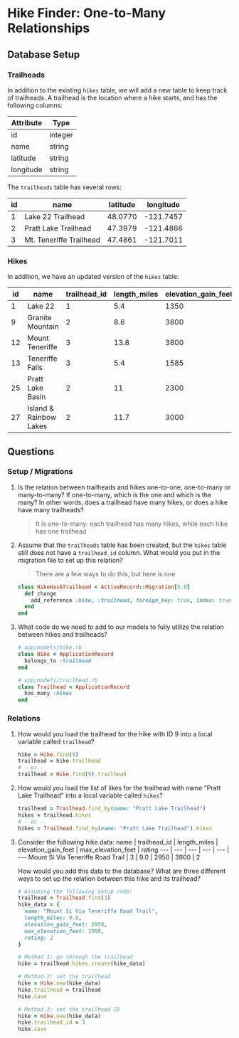 # Hike Finder: One-to-Many Relationships

## Database Setup

### Trailheads

In addition to the existing `hikes` table, we will add a new table to keep track of trailheads. A trailhead is the location where a hike starts, and has the following columns:

Attribute           | Type
---                 | ---
id                  | integer
name                | string
latitude            | string
longitude           | string

The `trailheads` table has several rows:

id  | name                    | latitude | longitude
--- | ---                     | ---      | ---
1   | Lake 22 Trailhead       | 48.0770  | -121.7457
2   | Pratt Lake Trailhead    | 47.3979  | -121.4866
3   | Mt. Teneriffe Trailhead | 47.4861  | -121.7011

### Hikes

In addition, we have an updated version of the `hikes` table:

id  | name   | trailhead_id | length_miles | elevation_gain_feet | max_elevation_feet | rating
--- | ---    | ---          | ---          | ---                 | ---                | ---
1   | Lake 22          | 1  | 5.4          | 1350                | 2400               | 4
9   | Granite Mountain | 2  | 8.6          | 3800                | 5629               | 5
12  | Mount Teneriffe  | 3  | 13.8         | 3800                | 4788               | 4
13  | Teneriffe Falls  | 3  | 5.4          | 1585                | 2370               | 4
25  | Pratt Lake Basin | 2  | 11           | 2300                | 4100               | 4
27  | Island & Rainbow Lakes | 2 | 11.7    | 3000                | 4400               | 3

## Questions

### Setup / Migrations

1. Is the relation between trailheads and hikes one-to-one, one-to-many or many-to-many? If one-to-many, which is the one and which is the many? In other words, does a trailhead have many hikes, or does a hike have many trailheads?
    > It is one-to-many: each trailhead has many hikes, while each hike has one trailhead
1. Assume that the `trailheads` table has been created, but the `hikes` table still does not have a `trailhead_id` column. What would you put in the migration file to set up this relation?
    > There are a few ways to do this, but here is one
    ```ruby
    class HikeHasATrailhead < ActiveRecord::Migration[5.0]
      def change
        add_reference :hike, :trailhead, foreign_key: true, index: true
      end
    end
    ```
1. What code do we need to add to our models to fully utilize the relation between hikes and trailheads?
    ```ruby
    # app/models/hike.rb
    class Hike < ApplicationRecord
      belongs_to :trailhead
    end

    # app/models/trailhead.rb
    class Trailhead < ApplicationRecord
      has_many :hikes
    end
    ```

### Relations

1. How would you load the trailhead for the hike with ID 9 into a local variable called `trailhead`?
    ```ruby
    hike = Hike.find(9)
    trailhead = hike.trailhead
    # - or -
    trailhead = Hike.find(9).trailhead
    ```
1. How would you load the list of likes for the trailhead with name "Pratt Lake Trailhead" into a local variable called `hikes`?
    ```ruby
    trailhead = Trailhead.find_by(name: "Pratt Lake Trailhead")
    hikes = trailhead.hikes
    # - or -
    hikes = Trailhead.find_by(name: "Pratt Lake Trailhead").hikes
    ```
1. Consider the following hike data:
    name   | trailhead_id | length_miles        | elevation_gain_feet | max_elevation_feet | rating
    ---    | ---          | ---                 | ---                 | ---                | ---
    Mount Si Via Teneriffe Road Trail | 3 | 9.0 | 2950                | 3900               | 2

    How would you add this data to the database? What are three different ways to set up the relation between this hike and its trailhead?

    ```ruby
    # Assuming the following setup code:
    trailhead = Trailhead.find(3)
    hike_data = {
      name: "Mount Si Via Teneriffe Road Trail",
      length_miles: 9.0,
      elevation_gain_feet: 2950,
      max_elevation_feet: 3900,
      rating: 2
    }

    # Method 1: go through the trailhead
    hike = trailhead.hikes.create(hike_data)

    # Method 2: set the trailhead
    hike = Hike.new(hike_data)
    hike.trailhead = trailhead
    hike.save

    # Method 3: set the trailhead ID
    hike = Hike.new(hike_data)
    hike.trailhead_id = 3
    hike.save
    ```
